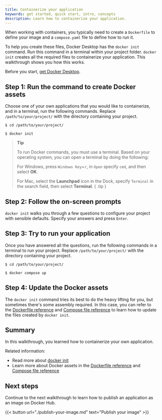 ```yaml
---
title: Containerize your application
keywords: get started, quick start, intro, concepts
description: Learn how to containerize your application.
---
```


When working with containers, you typically need to create a `Dockerfile` to define your image and a `compose.yaml` file to define how to run it.

To help you create these files, Docker Desktop has the `docker init` command. Run this command in a terminal within your project folder. `docker init` creates all the required files to containerize your application. This walkthrough shows you how this works.

Before you start, [get Docker Desktop](../../get-docker.md).

## Step 1: Run the command to create Docker assets

Choose one of your own applications that you would like to containerize, and in a terminal, run the following commands. Replace `/path/to/your/project/` with the directory containing your project.

```console
$ cd /path/to/your/project/
```
```console
$ docker init
```

> **Tip**
>
> To run Docker commands, you must use a terminal. Based on your
> operating system, you can open a terminal by doing the following:
>
> For Windows, press `Windows Key`+`r`, in `Open` specify `cmd`, and then select
> **OK**.
>
> For Mac, select the **Launchpad** icon in the Dock, specify `Terminal` in the
> search field, then select **Terminal**.
{ .tip }

## Step 2: Follow the on-screen prompts

`docker init` walks you through a few questions to configure your project with sensible defaults. Specify your answers and press `Enter`.

## Step 3: Try to run your application

Once you have answered all the questions, run the following commands in a terminal to run your project. Replace `/path/to/your/project/` with the directory containing your project.

```console
$ cd /path/to/your/project/
```
```console
$ docker compose up
```

## Step 4: Update the Docker assets

The `docker init` command tries its best to do the heavy lifting for you, but sometimes there's some assembly required. In this case, you can refer to the [Dockerfile reference⁠](/engine/reference/builder/) and [Compose file reference](/compose/compose-file/)⁠ to learn how to update the files created by `docker init`.

## Summary

In this walkthrough, you learned how to containerize your own application.

Related information:

- Read more about [docker init](../../engine/reference/commandline/init.md)
- Learn more about Docker assets in the [Dockerfile reference⁠](/engine/reference/builder/) and [Compose file reference](/compose/compose-file/)

## Next steps

Continue to the next walkthrough to learn how to publish an application as an image on Docker Hub.

{{< button url="./publish-your-image.md" text="Publish your image" >}}